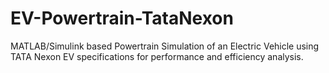 # EV-Powertrain-TataNexon
MATLAB/Simulink based Powertrain Simulation of an Electric Vehicle using  TATA Nexon EV specifications for performance and efficiency analysis.

